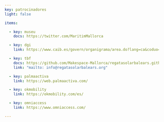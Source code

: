 ```yaml
---
key: patrocinadores
light: false

items:

  - key: museu
    docs: https://twitter.com/MaritimMallorca

  - key: dgi
    link: https://www.caib.es/govern/organigrama/area.do?lang=ca&coduo=2390343

  - key: tbf
    docs: https://github.com/Makespace-Mallorca/regatasolarbalears.github.io/raw/main/doc/Presentación_IRegataSolarIllesBalears.pdf
    link: "mailto: info@regatasolarbalears.org"

  - key: palmaactiva
    link: https://web.palmaactiva.com/

  - key: okmobility
    link: https://okmobility.com/es/

  - key: omniaccess
    link: https://www.omniaccess.com/

---
```

